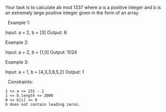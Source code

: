 Your task is to calculate ab mod 1337 where a is a positive integer and b is an extremely large positive integer given in the form of an array.

 
Example 1:

Input: a = 2, b = [3]
Output: 8


Example 2:

Input: a = 2, b = [1,0]
Output: 1024


Example 3:

Input: a = 1, b = [4,3,3,8,5,2]
Output: 1


 
Constraints:


	1 <= a <= 231 - 1
	1 <= b.length <= 2000
	0 <= b[i] <= 9
	b does not contain leading zeros.

